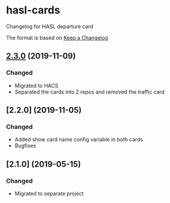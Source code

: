 # hasl-cards

Changelog for HASL departure card

The format is based on [Keep a Changelog][keep-a-changelog]
<!-- and this project adheres to [Semantic Versioning][semantic-versioning]. -->

## [2.3.0] (2019-11-09)

### Changed
- Migrated to HACS
- Separated the cards into 2 repos and removed the traffic card

## [2.2.0] (2019-11-05)

### Changed
- Added show card name config variable in both cards
- Bugfixes

## [2.1.0] (2019-05-15)

### Changed
- Migrated to separate project

[keep-a-changelog]: http://keepachangelog.com/en/1.0.0/
[Unreleased]: https://github.com/hasl-platform/lovelace-hasl-departure-card/compare/master...dev
[2.3.0]: https://github.com/hasl-platform/lovelace-hasl-departure-card/

